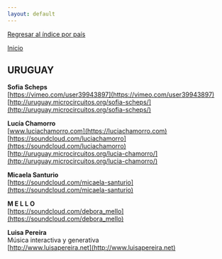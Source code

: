 ```yaml
---
layout: default
---
```


[Regresar al índice por país](./basededatos.html)  

[Inicio](./)  



## URUGUAY  

__Sofia Scheps__  
[https://vimeo.com/user39943897](https://vimeo.com/user39943897)  
[http://uruguay.microcircuitos.org/sofia-scheps/](http://uruguay.microcircuitos.org/sofia-scheps/)  

__Lucía Chamorro__  
[www.luciachamorro.com](https://luciachamorro.com)  
[https://soundcloud.com/luciachamorro](https://soundcloud.com/luciachamorro)  
[http://uruguay.microcircuitos.org/lucia-chamorro/](http://uruguay.microcircuitos.org/lucia-chamorro/)  

__Micaela Santurio__  
[https://soundcloud.com/micaela-santurio](https://soundcloud.com/micaela-santurio)  

__M E L L O__  
[https://soundcloud.com/debora_mello](https://soundcloud.com/debora_mello)  

__Luisa Pereira__    
Música interactiva y generativa  
[http://www.luisapereira.net](http://www.luisapereira.net)  
